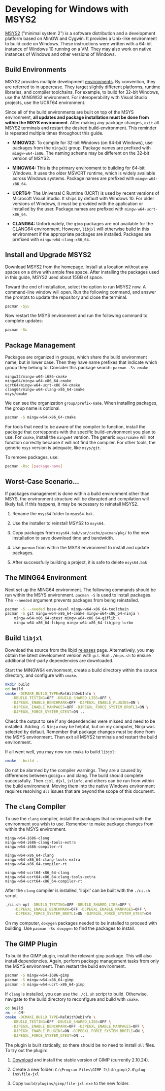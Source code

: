 # Developing for Windows with MSYS2

[MSYS2](https://www.msys2.org/) ("minimal system 2") is a software distribution and a development platform based on MinGW and Cygwin.  It provides a  Unix-like environment to build code on Windows.  These instructions were written with a 64-bit instance of Windows 10 running on a VM.  They may also work on native instances of Windows and other versions of Windows.

## Build Environments

MSYS2 provides multiple development [environments](https://www.msys2.org/docs/environments/).  By convention, they are referred to in uppercase.  They target slightly different platforms, runtime libraries, and compiler toolchains.  For example, to build for 32-bit Windows, use the MINGW32 environment.  For interoperability with Visual Studio projects, use the UCRT64 environment.

Since all of the build environments are built on top of the MSYS environment, **all updates and package installation must be done from within the MSYS environment**.  After making any package changes, `exit` all MSYS2 terminals and restart the desired build-environment.  This reminder is repeated multiple times throughout this guide.

* **MINGW32:**  To compile for 32-bit Windows (on 64-bit Windows), use packages from the `mingw32` group.  Package names are prefixed with `mingw-w64-i686`.  The naming scheme may be different on the 32-bit version of MSYS2.

* **MINGW64:**  This is the primary environment to building for 64-bit Windows.  It uses the older MSVCRT runtime, which is widely available across Windows systems.  Package names are prefixed with `mingw-w64-x86_64`.

* **UCRT64:**  The Universal C Runtime (UCRT) is used by recent versions of Microsoft Visual Studio.  It ships by default with Windows 10.  For older versions of Windows, it must be provided with the application or installed by the user.  Package names are prefixed with `mingw-w64-ucrt-x86_64`.

* **CLANG64:** Unfortunately, the `gimp` packages are not available for the CLANG64 environment.  However, `libjxl` will otherwise build in this environment if the appropriate packages are installed.  Packages are prefixed with `mingw-w64-clang-x86_64`.

## Install and Upgrade MSYS2

Download MSYS2 from the homepage.  Install at a location without any spaces on a drive with ample free space.  After installing the packages used in this guide, MSYS2 used about 15GB of space.

Toward the end of installation, select the option to run MSYS2 now.  A command-line window will open.  Run the following command, and answer the prompts to update the repository and close the terminal.

```bash
pacman -Syu
```

Now restart the MSYS environment and run the following command to complete updates:

```bash
pacman -Su
```

## Package Management

Packages are organized in groups, which share the build environment name, but in lower case.  Then they have name prefixes that indicate which group they belong to.  Consider this package search: `pacman -Ss cmake`

```
mingw32/mingw-w64-i686-cmake
mingw64/mingw-w64-x86_64-cmake
ucrt64/mingw-w64-ucrt-x86_64-cmake
clang64/mingw-w64-clang-x86_64-cmake
msys/cmake
```

We can see the organization `group/prefix-name`.  When installing packages, the group name is optional.

```bash
pacman -S mingw-w64-x86_64-cmake
```
 
For tools that need to be aware of the compiler to function, install the package that corresponds with the specific build-environment you plan to use.  For `cmake`, install the `mingw64` version.  The generic `msys/cmake` will not function correctly because it will not find the compiler.  For other tools, the generic `msys` version is adequate, like `msys/git`.

To remove packages, use:

```bash
pacman -Rsc [package-name]
```

## Worst-Case Scenario...

If packages management is done within a build environment other than MSYS, the environment structure will be disrupted and compilation will likely fail.  If this happens, it may be necessary to reinstall MSYS2.

1. Rename the `msys64` folder to `msys64.bak`.

2. Use the installer to reinstall MSYS2 to `msys64`.

3. Copy packages from `msys64.bak/var/cache/pacman/pkg/` to the new installation to save download time and bandwidth.

4. Use `pacman` from within the MSYS environment to install and update packages.

5. After successfully building a project, it is safe to delete `msys64.bak`

## The MING64 Environment

Next set up the MING64 environment.  The following commands should be run within the MSYS environment.  `pacman -S` is used to install packages.  The `--needed` argument prevents packages from being reinstalled.

```bash
pacman -S --needed base-devel mingw-w64-x86_64-toolchain
pacman -S git mingw-w64-x86_64-cmake mingw-w64-x86_64-ninja \
    mingw-w64-x86_64-gtest mingw-w64-x86_64-giflib \
    mingw-w64-x86_64-libpng mingw-w64-x86_64-libjpeg-turbo 
```

## Build `libjxl`

Download the source from the libjxl [releases](https://github.com/libjxl/libjxl/releases) page.  Alternatively, you may obtain the latest development version with `git`.  Run `./deps.sh` to ensure additional third-party dependencies are downloaded.

Start the MINGW64 environment, create a build directory within the source directory, and configure with `cmake`.

```bash
mkdir build
cd build
cmake -DCMAKE_BUILD_TYPE=RelWithDebInfo \
   -DBUILD_TESTING=OFF -DBUILD_SHARED_LIBS=OFF \
   -DJPEGXL_ENABLE_BENCHMARK=OFF -DJPEGXL_ENABLE_PLUGINS=ON \
   -DJPEGXL_ENABLE_MANPAGES=OFF -DJPEGXL_FORCE_SYSTEM_BROTLI=ON \
   -DJPEGXL_FORCE_SYSTEM_GTEST=ON ..
```

Check the output to see if any dependencies were missed and need to be installed.  Adding `-G Ninja` may be helpful, but on my computer, Ninja was selected by default.  Remember that package changes must be done from the MSYS environment.  Then exit all MSYS2 terminals and restart the build environment.

If all went well, you may now run `cmake` to build `libjxl`:

```bash
cmake --build .
```

Do not be alarmed by the compiler warnings.  They are a caused by differences between gcc/g++ and clang.  The build should complete successfully.  Then `cjxl`, `djxl`, `jxlinfo`, and others can be run from within the build environment.  Moving them into the native Windows environment requires resolving `dll` issues that are beyond the scope of this document.

## The `clang` Compiler

To use the `clang` compiler, install the packages that correspond with the environment you wish to use.  Remember to make package changes from within the MSYS environment.

```
mingw-w64-i686-clang
mingw-w64-i686-clang-tools-extra
mingw-w64-i686-compiler-rt

mingw-w64-x86_64-clang
mingw-w64-x86_64-clang-tools-extra
mingw-w64-x86_64-compiler-rt

mingw-w64-ucrt64-x86_64-clang
mingw-w64-ucrt64-x86_64-clang-tools-extra
mingw-w64-ucrt64-x86_64-compiler-rt
```

After the `clang` compiler is installed, 'libjxl' can be built with the `./ci.sh` script.

```bash
./ci.sh opt -DBUILD_TESTING=OFF -DBUILD_SHARED_LIBS=OFF \
    -DJPEGXL_ENABLE_BENCHMARK=OFF -DJPEGXL_ENABLE_MANPAGES=OFF \
    -DJPEGXL_FORCE_SYSTEM_BROTLI=ON -DJPEGXL_FORCE_SYSTEM_GTEST=ON
```

On my computer, `doxygen` packages needed to be installed to proceed with building.  Use `pacman -Ss doxygen` to find the packages to install.

## The GIMP Plugin

To build the GIMP plugin, install the relevant `gimp` package.  This will also install dependencies.  Again, perform package management tasks from only the MSYS environment.  Then restart the build environment.

```bash
pacman -S mingw-w64-i686-gimp
pacman -S mingw-w64-x86_64-gimp
pacman -S mingw-w64-ucrt-x86_64-gimp
```

If `clang` is installed, you can use the `./ci.sh` script to build.  Otherwise, navigate to the build directory to reconfigure and build with `cmake`.

```bash
cd build
rm -r CM*
cmake -DCMAKE_BUILD_TYPE=RelWithDebInfo \
   -DBUILD_TESTING=OFF -DBUILD_SHARED_LIBS=OFF \
   -DJPEGXL_ENABLE_BENCHMARK=OFF -DJPEGXL_ENABLE_MANPAGES=OFF \
   -DJPEGXL_ENABLE_PLUGINS=ON -DJPEGXL_FORCE_SYSTEM_BROTLI=ON \
   -DJPEGXL_FORCE_SYSTEM_GTEST=ON ..
```

The plugin is built statically, so there should be no need to install `dll` files.  To try out the plugin:

1. [Download](https://www.gimp.org/downloads/) and install the stable version of GIMP (currently 2.10.24).

2. Create a new folder: `C:\Program Files\GIMP 2\lib\gimp\2.0\plug-ins\file-jxl`

3. Copy `build/plugins/gimp/file-jxl.exe` to the new folder.
